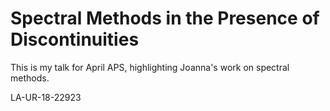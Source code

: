 Spectral Methods in the Presence of Discontinuities
===

This is my talk for April APS, highlighting Joanna's work on spectral methods.

LA-UR-18-22923
